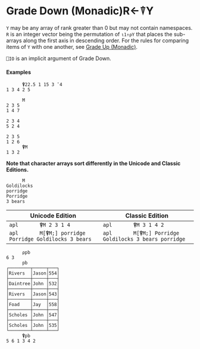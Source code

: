 




<h1 class="heading"><span class="name">Grade Down (Monadic)</span><span class="command">R←⍒Y</span></h1>

`Y` may be any array of rank greater than 0 but may not contain namespaces.  `R` is an integer vector being the permutation of `⍳1↑⍴Y` that places the sub-arrays along the first axis in descending order. For the rules for comparing items of `Y` with one another, see [Grade Up (Monadic)](grade-up-monadic.md).


`⎕IO` is an implicit argument of Grade Down.


#### Examples
```apl
      ⍒22.5 1 15 3 ¯4
1 3 4 2 5

```
```apl
      M
2 3 5
1 4 7
     
2 3 4
5 2 4
     
2 3 5
1 2 6
      ⍒M
1 3 2

```



**Note that character arrays sort differently in the Unicode and Classic Editions.**
```apl
      M
Goldilocks
porridge   
Porridge   
3 bears 
```


| Unicode Edition | Classic Edition |
| --- | ---  |
| ```apl       ⍒M 2 3 1 4 ``` | ```apl       ⍒M 3 1 4 2 ``` |
| ```apl       M[⍒M;] porridge Porridge Goldilocks 3 bears ``` | ```apl       M[⍒M;] Porridge Goldilocks 3 bears porridge ``` |

```apl
      ⍴pb
6 3
      pb
┌────────┬─────┬───┐
│Rivers  │Jason│554│
├────────┼─────┼───┤
│Daintree│John │532│
├────────┼─────┼───┤
│Rivers  │Jason│543│
├────────┼─────┼───┤
│Foad    │Jay  │558│
├────────┼─────┼───┤
│Scholes │John │547│
├────────┼─────┼───┤
│Scholes │John │535│
└────────┴─────┴───┘
      ⍒pb
5 6 1 3 4 2

```


